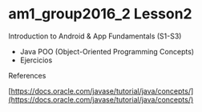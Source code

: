 # am1_group2016_2 Lesson2

Introduction to Android & App Fundamentals (S1-S3)

- Java POO (Object-Oriented Programming Concepts) 
- Ejercicios

    
References 

[https://docs.oracle.com/javase/tutorial/java/concepts/](https://docs.oracle.com/javase/tutorial/java/concepts/)
